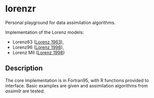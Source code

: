 lorenzr
=====

Personal playground for data assimilation algorithms.

Implementation of the Lorenz models:

- Lorenz63 ([Lorenz 1963](http://journals.ametsoc.org/doi/abs/10.1175/1520-0469(1963)020%3C0130:DNF%3E2.0.CO;2)), 
- Lorenz96 ([Lorenz 1998](http://journals.ametsoc.org/doi/abs/10.1175/1520-0469(1998)055%3C0399%3AOSFSWO%3E2.0.CO%3B2)), 
- Lorenz MII ([Lorenz 1998](http://journals.ametsoc.org/doi/abs/10.1175/JAS3430.1))

## Description
The core implementation is in Fortran95, with R functions provided to interface. Basic examples are given and assimilation algorithms from *assimilr* are tested.
